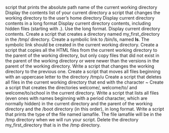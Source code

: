 script that prints the absolute path name of the current working directory
Display the contents list of your current directory
a script that changes the working directory to the user’s home directory
Display current directory contents in a long format
Display current directory contents, including hidden files (starting with .). Use the long format.
Display current directory contents.
Create a script that creates a directory named my_first_directory in the /tmp/ directory.
Create a symbolic link to /bin/ls, named __ls__. The symbolic link should be created in the current working directory.
Create a script that copies all the HTML files from the current working directory to the parent of the working directory, but only copy files that did not exist in the parent of the working directory or were newer than the versions in the parent of the working directory.
Write a script that changes the working directory to the previous one.
Create a script that moves all files beginning with an uppercase letter to the directory /tmp/u
Create a script that deletes all files in the current working directory that end with the character ~
Create a script that creates the directories welcome/, welcome/to/ and welcome/to/school in the current directory.
Write a script that lists all files (even ones with names beginning with a period character, which are normally hidden) in the current directory and the parent of the working directory and the /boot directory (in this order), in long format.
Write a script that prints the type of the file named iamafile. The file iamafile will be in the /tmp directory when we will run your script.
Delete the directory my_first_directory that is in the /tmp directory.
